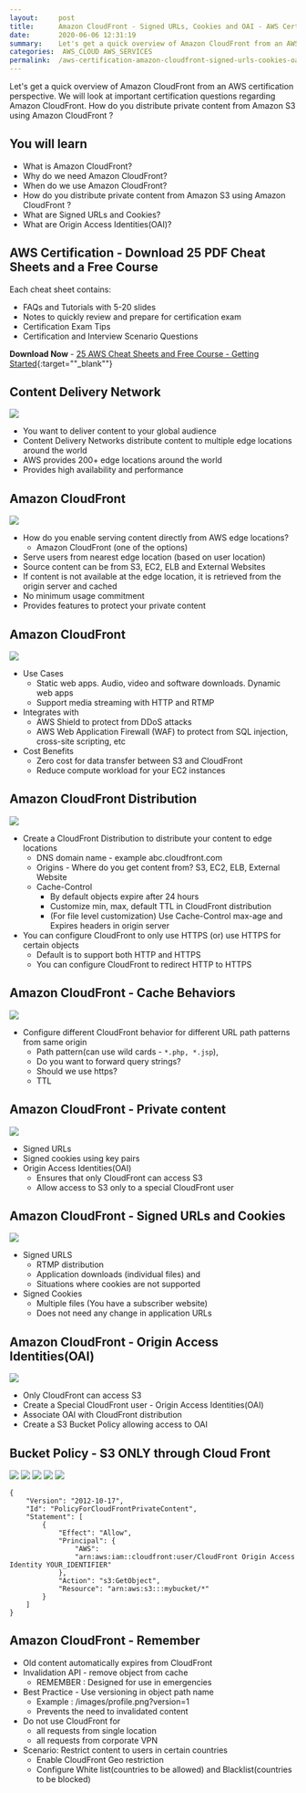 ```yaml
---
layout:     post
title:      Amazon CloudFront - Signed URLs, Cookies and OAI - AWS Certification
date:       2020-06-06 12:31:19
summary:    Let's get a quick overview of Amazon CloudFront from an AWS certification perspective. We will look at important certification questions regarding Amazon CloudFront. How do you distribute private content from Amazon S3 using Amazon CloudFront ?
categories:  AWS_CLOUD AWS_SERVICES
permalink:  /aws-certification-amazon-cloudfront-signed-urls-cookies-oai-s3
---
```


Let's get a quick overview of Amazon CloudFront from an AWS certification perspective. We will look at important certification questions regarding Amazon CloudFront. How do you distribute private content from Amazon S3 using Amazon CloudFront ?

## You will learn
- What is Amazon CloudFront?
- Why do we need Amazon CloudFront?
- When do we use Amazon CloudFront?
- How do you distribute private content from Amazon S3 using Amazon CloudFront ?
- What are Signed URLs and Cookies?
- What are Origin Access Identities(OAI)?

## AWS Certification - Download 25 PDF Cheat Sheets and a Free Course

Each cheat sheet contains:
- FAQs and Tutorials with 5-20 slides
- Notes to quickly review and prepare for certification exam
- Certification Exam Tips
- Certification and Interview Scenario Questions

**Download Now** - [25 AWS Cheat Sheets and Free Course - Getting Started](https://links.in28minutes.com/cloud-in28minutes-teachable-free-link){:target=""_blank""}


## Content Delivery Network

![](/images/aws/aws-edge-locations.png)
- You want to deliver content to your global audience
- Content Delivery Networks distribute content to multiple edge locations around the world
- AWS provides 200+ edge locations around the world
- Provides high availability and performance

## Amazon CloudFront

![](/images/aws/00-icons/cloudfront.png)
- How do you enable serving content directly from AWS edge locations?
	- Amazon CloudFront (one of the options)
- Serve users from nearest edge location (based on user location)
- Source content can be from S3, EC2, ELB and External Websites
- If content is not available at the edge location, it is retrieved from the origin server and cached
- No minimum usage commitment
- Provides features to protect your private content

## Amazon CloudFront

![](/images/aws/00-icons/cloudfront.png)

- Use Cases
	- Static web apps. Audio, video and software downloads. Dynamic web apps
	- Support media streaming with HTTP and RTMP
- Integrates with 
	- AWS Shield to protect from DDoS attacks
	- AWS Web Application Firewall (WAF) to protect from SQL injection, cross-site scripting, etc
- Cost Benefits
	- Zero cost for data transfer between S3 and CloudFront
	- Reduce compute workload for your EC2 instances

## Amazon CloudFront Distribution

![](/images/aws/001-basic-drawings/cloudfrontdistribution.png)
- Create a CloudFront Distribution to distribute your content to edge locations
	- DNS domain name - example abc.cloudfront.com
	- Origins - Where do you get content from? S3, EC2, ELB, External Website
	- Cache-Control
		- By default objects expire after 24 hours
		- Customize min, max, default TTL in CloudFront distribution
		- (For file level customization) Use Cache-Control max-age and Expires headers in origin server
- You can configure CloudFront to only use HTTPS (or) use HTTPS for certain objects
	- Default is to support both HTTP and HTTPS
	- You can configure CloudFront to redirect HTTP to HTTPS

## Amazon CloudFront - Cache Behaviors

![](/images/aws/001-basic-drawings/cloudfrontdistribution.png)
- Configure different CloudFront behavior for different URL path patterns from same origin
	- Path pattern(can use wild cards - `*.php, *.jsp`), 
	- Do you want to forward query strings?
	- Should we use https?
	- TTL

## Amazon CloudFront - Private content

![](/images/aws/001-basic-drawings/cfprivatecontent.png)
- Signed URLs
- Signed cookies using key pairs
- Origin Access Identities(OAI) 
	- Ensures that only CloudFront can access S3
	- Allow access to S3 only to a special CloudFront user

## Amazon CloudFront - Signed URLs and Cookies

![](/images/aws/04-content-delivery/04-SignedUrl.png)

- Signed URLS 
	- RTMP distribution
	- Application downloads (individual files) and 
	- Situations where cookies are not supported
- Signed Cookies 
	- Multiple files (You have a subscriber website)
	- Does not need any change in application URLs

## Amazon CloudFront - Origin Access Identities(OAI)
![](/images/aws/04-content-delivery/03-OAI.png)
- Only CloudFront can access S3
- Create a Special CloudFront user - Origin Access Identities(OAI)
- Associate OAI with CloudFront distribution
- Create a S3 Bucket Policy allowing access to OAI

## Bucket Policy - S3 ONLY through Cloud Front
![](/images/aws/00-icons/user.png)
![](/images/arrow.png)
![](/images/aws/00-icons/cloudfront.png)
![](/images/arrow.png)
![](/images/aws/00-icons/s3.png)	

```
{
    "Version": "2012-10-17",
    "Id": "PolicyForCloudFrontPrivateContent",
    "Statement": [
        {
            "Effect": "Allow",
            "Principal": {
                "AWS": 
                "arn:aws:iam::cloudfront:user/CloudFront Origin Access Identity YOUR_IDENTIFIER"
            },
            "Action": "s3:GetObject",
            "Resource": "arn:aws:s3:::mybucket/*"
        }
    ]
}
```

## Amazon CloudFront - Remember
- Old content automatically expires from CloudFront
- Invalidation API - remove object from cache
	- REMEMBER : Designed for use in emergencies
- Best Practice - Use versioning in object path name 
	- Example : /images/profile.png?version=1
	- Prevents the need to invalidated content
- Do not use CloudFront for
	- all requests from single location
	- all requests from corporate VPN
- Scenario: Restrict content to users in certain countries
	- Enable CloudFront Geo restriction
	- Configure White list(countries to be allowed) and Blacklist(countries to be blocked)
